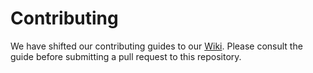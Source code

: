 # Contributing
We have shifted our contributing guides to our [Wiki](https://github.com/Coursemology/coursemology2/wiki).
Please consult the guide before submitting a pull request to this repository.
